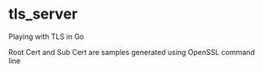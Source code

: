 # tls_server
Playing with TLS in Go

Root Cert and Sub Cert are samples generated using OpenSSL command line
